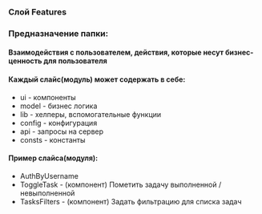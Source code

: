 ### Слой Features
### Предназначение папки:
#### Взаимодействия с пользователем, действия, которые несут бизнес-ценность для пользователя

#### Каждый слайс(модуль) может содержать в себе:
- ui - компоненты
- model - бизнес логика
- lib - хелперы, вспомогательные функции
- config - конфигурация
- api - запросы на сервер
- consts - константы

#### Пример слайса(модуля):
- AuthByUsername
- ToggleTask  - (компонент) Пометить задачу выполненной / невыполненной
- TasksFilters - (компонент) Задать фильтрацию для списка задач